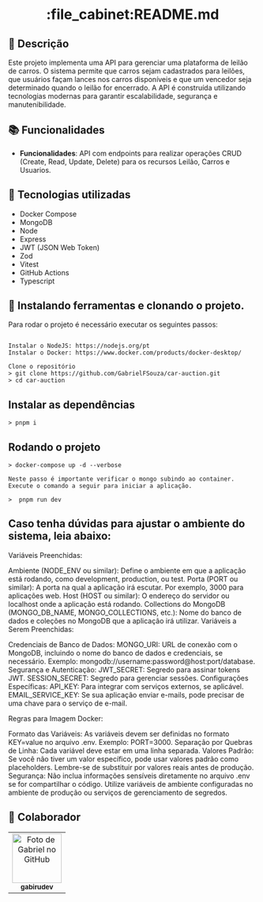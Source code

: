 <h1 align="center">:file_cabinet:README.md</h1>

## :memo: Descrição
Este projeto implementa uma API para gerenciar uma plataforma de leilão de carros. O sistema permite que carros sejam cadastrados para leilões, que usuários façam lances nos carros disponíveis e que um vencedor seja determinado quando o leilão for encerrado. A API é construída utilizando tecnologias modernas para garantir escalabilidade, segurança e manutenibilidade.

## :books: Funcionalidades
* <b>Funcionalidades</b>: API com endpoints para realizar operações CRUD
(Create, Read, Update, Delete) para os recursos Leilão, Carros e Usuarios.

## :wrench: Tecnologias utilizadas
* Docker Compose
* MongoDB
* Node
* Express
* JWT (JSON Web Token)
* Zod
* Vitest
* GitHub Actions
* Typescript

## :rocket: Instalando ferramentas e clonando o projeto.
Para rodar o projeto é necessário executar os seguintes passos:
```

Instalar o NodeJS: https://nodejs.org/pt
Instalar o Docker: https://www.docker.com/products/docker-desktop/

Clone o repositório
> git clone https://github.com/GabrielFSouza/car-auction.git
> cd car-auction

```

## Instalar as dependências
```
> pnpm i
```

## Rodando o projeto
```
> docker-compose up -d --verbose

Neste passo é importante verificar o mongo subindo ao container. Execute o comando a seguir para iniciar a aplicação.

>  pnpm run dev
```

## Caso tenha dúvidas para ajustar o ambiente do sistema, leia abaixo:

Variáveis Preenchidas:

Ambiente (NODE_ENV ou similar): Define o ambiente em que a aplicação está rodando, como development, production, ou test.
Porta (PORT ou similar): A porta na qual a aplicação irá escutar. Por exemplo, 3000 para aplicações web.
Host (HOST ou similar): O endereço do servidor ou localhost onde a aplicação está rodando.
Collections do MongoDB (MONGO_DB_NAME, MONGO_COLLECTIONS, etc.): Nome do banco de dados e coleções no MongoDB que a aplicação irá utilizar.
Variáveis a Serem Preenchidas:

Credenciais de Banco de Dados:
MONGO_URI: URL de conexão com o MongoDB, incluindo o nome do banco de dados e credenciais, se necessário. Exemplo: mongodb://username:password@host:port/database.
Segurança e Autenticação:
JWT_SECRET: Segredo para assinar tokens JWT.
SESSION_SECRET: Segredo para gerenciar sessões.
Configurações Específicas:
API_KEY: Para integrar com serviços externos, se aplicável.
EMAIL_SERVICE_KEY: Se sua aplicação enviar e-mails, pode precisar de uma chave para o serviço de e-mail.

Regras para Imagem Docker:

Formato das Variáveis: As variáveis devem ser definidas no formato KEY=value no arquivo .env. Exemplo: PORT=3000.
Separação por Quebras de Linha: Cada variável deve estar em uma linha separada.
Valores Padrão: Se você não tiver um valor específico, pode usar valores padrão como placeholders. Lembre-se de substituir por valores reais antes de produção.
Segurança: Não inclua informações sensíveis diretamente no arquivo .env se for compartilhar o código. Utilize variáveis de ambiente configuradas no ambiente de produção ou serviços de gerenciamento de segredos.

## :handshake: Colaborador
<table>
  <tr>
    <td align="center">
      <a href="https://gabirudev.com/">
        <img src="https://avatars.githubusercontent.com/u/58001372?s=400&u=1915bb67b262dd94bb5354425e8f2deba07098e5&v=4" width="100px;" alt="Foto de Gabriel no GitHub"/><br>
        <sub>
          <b>gabirudev</b>
        </sub>
      </a>
    </td>
  </tr>
</table>
